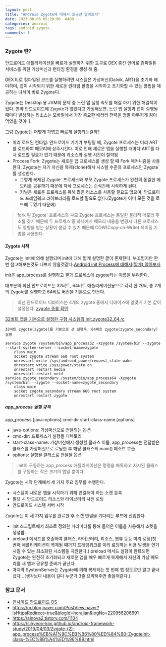 ```yaml
---
layout: post
title: "Android Zygote에 대해서 조금만 알아보자"
date: 2023-08-06 09:20:00 -0400 
categories: android
tags: android zygote
comments: 1
---
```


### Zygote 란?

안드로이드 애플리케이션을 빠르게 실행하기 위한 도구로 DEX 중간 언어로 컴파일된 서비스를 위한 가상머신과 런타임 환경을 생성 해 줌.

DEX IL로 컴파일된 코드를 실행하려면 시스템은 가상머신(Dalvik, ART)을 초기화 해야하며, 앱이 시작되기 위한 새로운 런타임 환경을 시작하고 초기화할 수 있는 방법을 제공하는 녀석이 바로 Zygote다.

Zygote는 Desktop 용 JVM의 문제 중 느린 앱 실행 속도를 해결 하기 위한 해결책이었다.
만약 안드로이드에 Zygote가 없었다고 가정해보면, 느린 앱 실행과 앱이 실행될 때마다 발생하는 리소스는 모바일에서 가장 중요한 배터리 전력을 정말 야무지게 갉아 먹었을 것이다.

그럼 Zygote는 어떻게 가볍고 빠르게 실행되는걸까?

- 미리 로드된 런타임: 안드로이드 기기가 부팅될 때, Zygote 프로세스는 미리 ART를 로드하여 메모리에 상주시킨다. 이로 인해 새로운 앱을 실행할 때마다 ART를 다시 로드할 필요가 없기 때문에 리소스와 실행 시간이 절약됨
- Process Fork: Zygote는 새로운 앱 프로세스를 생성 할 때 Fork 매커니즘을 사용한다. Zygote는 자기 자신을 복제(clone)해서 시스템 수준의 프로세스인 Zygote`를 생성한다.
  - 그렇게 복제된 Zygote` 프로세스와 부모 Zygote 프로세스가 완전히 동일한 메모리를 공유하기 때문에 자식 프로세스는 순식간에 시작하게 된다.
  - 커널은 새로운 프로세스를 위해 많은 리소스를 사용할 필요도 없으며, 안드로이드 프레임워크 라이브러리를 로드할 필요도 없다.(Zygote가 이미 모든 것을 로드해 두었기 때문에)

> fork 된 Zygote` 프로세스와 부모 Zygote 프로세스는 동일한 물리적 메모리 주소를 갖기 때문에 두 프로세스 중 하나에서 메모리 내용을 변경시 다른 프로세스도 영향을 받는 상황이 생길 수 있기 때문에 COW(Copy-on-Write) 페이징 기법을 사용한다.

#### Zygote 시작

Zygote는 init에 의해 실행되며 init에 대해 짧게 설명한 글이 존재한다.
부끄럽지만 한번 참고해보는것도 나쁘지 않을것같다.[Android init Process에 대해서(짧게) 알아보자](https://sun5066.github.io/2023/07/27/init-process)

init은 app_process를 실행하고 결과 프로세스에 zygote라는 이름을 부여한다.

대부분의 최신 안드로이드는 32비트, 64비트 애플리케이션용으로 각각 한 개씩, 총 2개의 Zygote를 실행하고 64비트 버전을 기본으로 만든다. 

> 최신 안드로이드 디바이스는 4개의 zygote 중에서 디바이스에 알맞게 기본 값이 설정된다. [zygote 종류 확인](https://github.com/crystax/android-platform-system-core/tree/master/rootdir)

[32비트 앱을 기본으로 설정한 구형 시스템의 init.zygote32_64.rc](https://github.com/crystax/android-platform-system-core/blob/master/rootdir/init.zygote32_64.rc)
```
32비트 zygote(zygote)를 기본으로 선 실행후, 64비트 zygote(zygote_secondary) 실행

service zygote /system/bin/app_process32 -Xzygote /system/bin --zygote --start-system-server --socket-name=zygote
    class main
    socket zygote stream 660 root system
    onrestart write /sys/android_power/request_state wake
    onrestart write /sys/power/state on
    onrestart restart media
    onrestart restart netd
service zygote_secondary /system/bin/app_process64 -Xzygote /system/bin --zygote --socket-name=zygote_secondary
    class main
    socket zygote_secondary stream 660 root system
    onrestart restart zygote
```

##### app_process 실행 규칙

app_process [java-options] cmd-dir start-class-name [options]

- java-options: 가상머신으로 전달되는 옵션
- cmd-dir: 프로세스가 실행될 디렉토리
- start-class-name: 가상머신에서 생성할 클래스 이름, app_process는 전달받은 클래스를 가상머신으로 로딩한 후 해당 클래스의 main() 메소드 호출
- options: 실행될 클래스로 전달될 옵션

> init이 구동하는 app_process 애플리케이션은 명령을 해독하고 지시된 클래스를 구동하는 작은 크기의 앱일 뿐이다.

Zygote는 시작 단계에서 세 가지 주요 임무를 수행한다.

- 시스템이 새로운 앱을 시작하기 위해 연결해야 하는 소켓 등록
- 필요 시 안드로이드 리소스와 라이브러리 사전 로딩
- 안드로이드 시스템 서버 시작

Zygote는 이 세 가지 임무를 완료한 후 소켓 연결을 기다리는 루프에 진입한다.

- init 스크립트에서 최초로 정의한 파라미터를 통해 들어온 이름을 사용해서 소켓을 생성함.
- preload 메서드를 호출하여 클래스, 라이브러리, 리소스, 웹뷰 등등 미리 로딩(첫 번째 애플리케이션이 복제될 때까지 프레임워크를 미리 로딩하는 비용 발생을 연기시킬 수 있는 최소화된 시스템을 지원한다.) preload 메서드 실행이 완료되면 Zygote는 완전히 초기화되고 새로운 앱을 매우 빠르게 복제해서 자신의 가상 메모리를 새 앱과 공유할 준비가 끝난다.
- 마지막 SystemServer는 Zygote에 의해 복제되는 첫 번째 앱 정도로만 알고 끝내겠다...(생각보다 내용이 길다 누군가 3줄 요약해주면 좋을꺼같다.)

### 참고 문서

- [인사이드 안드로이드 OS](https://www.google.com/search?q=%EC%9D%B8%EC%82%AC%EC%9D%B4%EB%93%9C+%EC%95%88%EB%93%9C%EB%A1%9C%EC%9D%B4%EB%93%9C+os&sourceid=chrome&ie=UTF-8)
- https://m.blog.naver.com/PostView.naver?isHttpsRedirect=true&blogId=horajjan&logNo=220956206691
- https://alnova2.tistory.com/1104
- https://sihyeon-kim.github.io/android-framework-study/2019/04/03/Zygote-(2)-app_process%EB%A1%9C%EB%B6%80%ED%84%B0-ZygoteInit-class-%EC%8B%A4%ED%96%89.html
